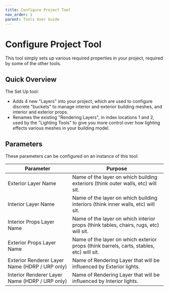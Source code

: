 ```yaml
---
title: Configure Project Tool
nav_order: 1
parent: Tools User Guide
---
```


# Configure Project Tool

This tool simply sets up various required properties in your project, required by some of the other tools.

## Quick Overview

The Set Up tool:

- Adds 4 new "Layers" into your project, which are used to configure discrete "buckets" to manage interior and exterior building meshes, and interior and exterior props.
- Renames the existing "Rendering Layers", in index locations 1 and 2, used by the "Lighting Tools" to give you more control over how lighting effects various meshes in your building model.

## Parameters

These parameters can be configured on an instance of this tool:

| Parameter                                      | Purpose                                                      |
| ---------------------------------------------- | ------------------------------------------------------------ |
| Exterior Layer Name                            | Name of the layer on which building exteriors (think outer walls, etc) will sit. |
| Interior Layer Name                            | Name of the layer on which building interiors (think inner walls, etc) will sit. |
| Interior Props Layer Name                      | Name of the layer on which interior props (think tables, chairs, rugs, etc) will sit. |
| Exterior Props Layer Name                      | Name of the layer on which exterior props (think barrels, carts, stables, etc) will sit. |
| Exterior Renderer Layer Name (HDRP / URP only) | Name of Rendering Layer that will be influenced by Exterior lights. |
| Interior Renderer Layer Name (HDRP / URP only) | Name of Rendering Layer that will be influenced by Interior lights. |
